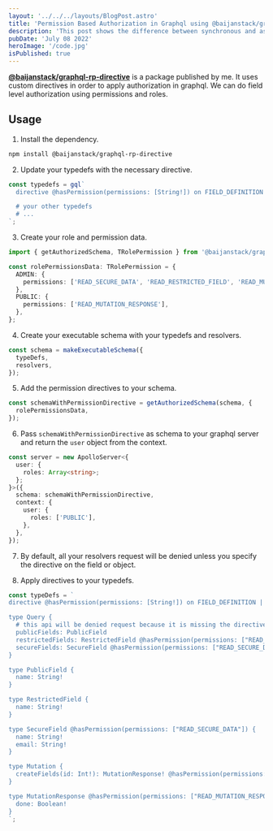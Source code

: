 ```yaml
---
layout: '../../../layouts/BlogPost.astro'
title: 'Permission Based Authorization in Graphql using @baijanstack/graphql-rp-directive'
description: 'This post shows the difference between synchronous and asynchronous code.'
pubDate: 'July 08 2022'
heroImage: '/code.jpg'
isPublished: true
---
```


[**@baijanstack/graphql-rp-directive**](https://www.npmjs.com/package/@baijanstack/graphql-rp-directive) is a package published by me. It uses custom directives in order to apply authorization in graphql. We can do field level authorization
using permissions and roles.

## Usage

1. Install the dependency.

```bash
npm install @baijanstack/graphql-rp-directive
```

2. Update your typedefs with the necessary directive.

```ts
const typedefs = gql`
  directive @hasPermission(permissions: [String!]) on FIELD_DEFINITION | OBJECT

  # your other typedefs
  # ...
`;
```

3. Create your role and permission data.

```ts
import { getAuthorizedSchema, TRolePermission } from '@baijanstack/graphql-rp-directive';

const rolePermissionsData: TRolePermission = {
  ADMIN: {
    permissions: ['READ_SECURE_DATA', 'READ_RESTRICTED_FIELD', 'READ_MUTATION_RESPONSE', 'CREATE_FIELD'],
  },
  PUBLIC: {
    permissions: ['READ_MUTATION_RESPONSE'],
  },
};
```

4. Create your executable schema with your typedefs and resolvers.

```ts
const schema = makeExecutableSchema({
  typeDefs,
  resolvers,
});
```

5. Add the permission directives to your schema.

```ts
const schemaWithPermissionDirective = getAuthorizedSchema(schema, {
  rolePermissionsData,
});
```

6. Pass `schemaWithPermissionDirective` as schema to your graphql server and return the `user` object from the context.

```ts
const server = new ApolloServer<{
  user: {
    roles: Array<string>;
  };
}>({
  schema: schemaWithPermissionDirective,
  context: {
    user: {
      roles: ['PUBLIC'],
    },
  },
});
```

7. By default, all your resolvers request will be denied unless you specify the directive on the field or object.

8. Apply directives to your typedefs.

```ts
const typeDefs = `
directive @hasPermission(permissions: [String!]) on FIELD_DEFINITION | OBJECT

type Query {
  # this api will be denied request because it is missing the directive
  publicFields: PublicField
  restrictedFields: RestrictedField @hasPermission(permissions: ["READ_RESTRICTED_FIELD"])
  secureFields: SecureField @hasPermission(permissions: ["READ_SECURE_DATA"])
}

type PublicField {
  name: String!
}

type RestrictedField {
  name: String!
}

type SecureField @hasPermission(permissions: ["READ_SECURE_DATA"]) {
  name: String!
  email: String!
}

type Mutation {
  createFields(id: Int!): MutationResponse! @hasPermission(permissions: ["CREATE_FIELD"])
}

type MutationResponse @hasPermission(permissions: ["READ_MUTATION_RESPONSE"]) {
  done: Boolean!
}
`;
```
